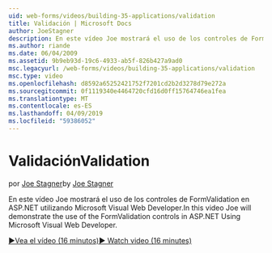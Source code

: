```yaml
---
uid: web-forms/videos/building-35-applications/validation
title: Validación | Microsoft Docs
author: JoeStagner
description: En este vídeo Joe mostrará el uso de los controles de FormValidation en ASP.NET utilizando Microsoft Visual Web Developer.
ms.author: riande
ms.date: 06/04/2009
ms.assetid: 9b9eb93d-19c6-4933-ab5f-826b427a9ad0
msc.legacyurl: /web-forms/videos/building-35-applications/validation
msc.type: video
ms.openlocfilehash: d8592a65252421752f7201cd2b2d3278d79e272a
ms.sourcegitcommit: 0f1119340e4464720cfd16d0ff15764746ea1fea
ms.translationtype: MT
ms.contentlocale: es-ES
ms.lasthandoff: 04/09/2019
ms.locfileid: "59386052"
---
```

# <a name="validation"></a><span data-ttu-id="8496a-103">Validación</span><span class="sxs-lookup"><span data-stu-id="8496a-103">Validation</span></span>

<span data-ttu-id="8496a-104">por [Joe Stagner](https://github.com/JoeStagner)</span><span class="sxs-lookup"><span data-stu-id="8496a-104">by [Joe Stagner](https://github.com/JoeStagner)</span></span>

<span data-ttu-id="8496a-105">En este vídeo Joe mostrará el uso de los controles de FormValidation en ASP.NET utilizando Microsoft Visual Web Developer.</span><span class="sxs-lookup"><span data-stu-id="8496a-105">In this video Joe will demonstrate the use of the FormValidation controls in ASP.NET Using Microsoft Visual Web Developer.</span></span>

[<span data-ttu-id="8496a-106">&#9654;Vea el vídeo (16 minutos)</span><span class="sxs-lookup"><span data-stu-id="8496a-106">&#9654; Watch video (16 minutes)</span></span>](https://channel9.msdn.com/Blogs/ASP-NET-Site-Videos/validation)
